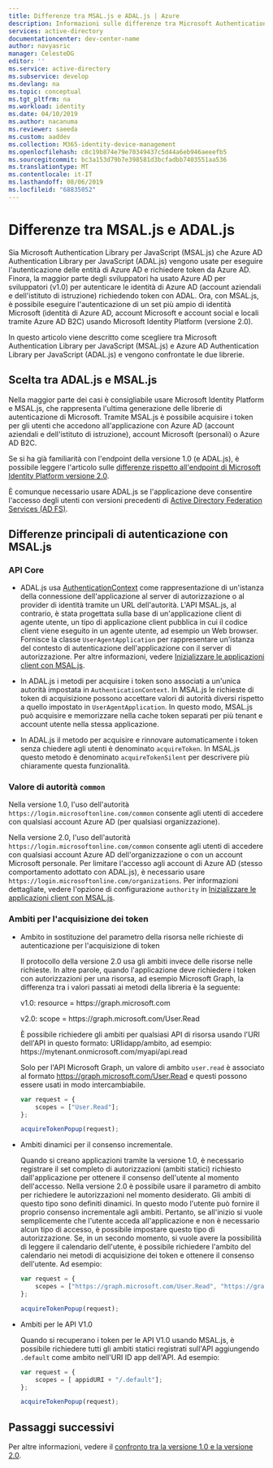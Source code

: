 ```yaml
---
title: Differenze tra MSAL.js e ADAL.js | Azure
description: Informazioni sulle differenze tra Microsoft Authentication Library per JavaScript (MSAL.js) e Azure AD Authentication Library per JavaScript (ADAL.js) e sulla scelta della libreria da usare.
services: active-directory
documentationcenter: dev-center-name
author: navyasric
manager: CelesteDG
editor: ''
ms.service: active-directory
ms.subservice: develop
ms.devlang: na
ms.topic: conceptual
ms.tgt_pltfrm: na
ms.workload: identity
ms.date: 04/10/2019
ms.author: nacanuma
ms.reviewer: saeeda
ms.custom: aaddev
ms.collection: M365-identity-device-management
ms.openlocfilehash: c8c19b874e79e70349437c5d44a6eb946aeeefb5
ms.sourcegitcommit: bc3a153d79b7e398581d3bcfadbb7403551aa536
ms.translationtype: MT
ms.contentlocale: it-IT
ms.lasthandoff: 08/06/2019
ms.locfileid: "68835052"
---
```

# <a name="differences-between-msal-js-and-adal-js"></a>Differenze tra MSAL.js e ADAL.js

Sia Microsoft Authentication Library per JavaScript (MSAL.js) che Azure AD Authentication Library per JavaScript (ADAL.js) vengono usate per eseguire l'autenticazione delle entità di Azure AD e richiedere token da Azure AD. Finora, la maggior parte degli sviluppatori ha usato Azure AD per sviluppatori (v1.0) per autenticare le identità di Azure AD (account aziendali e dell'istituto di istruzione) richiedendo token con ADAL. Ora, con MSAL.js, è possibile eseguire l'autenticazione di un set più ampio di identità Microsoft (identità di Azure AD, account Microsoft e account social e locali tramite Azure AD B2C) usando Microsoft Identity Platform (versione 2.0).

In questo articolo viene descritto come scegliere tra Microsoft Authentication Library per JavaScript (MSAL.js) e Azure AD Authentication Library per JavaScript (ADAL.js) e vengono confrontate le due librerie.

## <a name="choosing-between-adaljs-and-msaljs"></a>Scelta tra ADAL.js e MSAL.js

Nella maggior parte dei casi è consigliabile usare Microsoft Identity Platform e MSAL.js, che rappresenta l'ultima generazione delle librerie di autenticazione di Microsoft. Tramite MSAL.js è possibile acquisire i token per gli utenti che accedono all'applicazione con Azure AD (account aziendali e dell'istituto di istruzione), account Microsoft (personali) o Azure AD B2C.

Se si ha già familiarità con l'endpoint della versione 1.0 (e ADAL.js), è possibile leggere l'articolo sulle [differenze rispetto all'endpoint di Microsoft Identity Platform versione 2.0](active-directory-v2-compare.md).

È comunque necessario usare ADAL.js se l'applicazione deve consentire l'accesso degli utenti con versioni precedenti di [Active Directory Federation Services (AD FS)](/windows-server/identity/active-directory-federation-services).

## <a name="key-differences-in-authentication-with-msaljs"></a>Differenze principali di autenticazione con MSAL.js

### <a name="core-api"></a>API Core

* ADAL.js usa [AuthenticationContext](https://github.com/AzureAD/azure-activedirectory-library-for-js/wiki/Config-authentication-context#authenticationcontext) come rappresentazione di un'istanza della connessione dell'applicazione al server di autorizzazione o al provider di identità tramite un URL dell'autorità. L'API MSAL.js, al contrario, è stata progettata sulla base di un'applicazione client di agente utente, un tipo di applicazione client pubblica in cui il codice client viene eseguito in un agente utente, ad esempio un Web browser. Fornisce la classe `UserAgentApplication` per rappresentare un'istanza del contesto di autenticazione dell'applicazione con il server di autorizzazione. Per altre informazioni, vedere [Inizializzare le applicazioni client con MSAL.js](msal-js-initializing-client-applications.md).

* In ADAL.js i metodi per acquisire i token sono associati a un'unica autorità impostata in `AuthenticationContext`. In MSAL.js le richieste di token di acquisizione possono accettare valori di autorità diversi rispetto a quello impostato in `UserAgentApplication`. In questo modo, MSAL.js può acquisire e memorizzare nella cache token separati per più tenant e account utente nella stessa applicazione.

* In ADAL.js il metodo per acquisire e rinnovare automaticamente i token senza chiedere agli utenti è denominato `acquireToken`. In MSAL.js questo metodo è denominato `acquireTokenSilent` per descrivere più chiaramente questa funzionalità.

### <a name="authority-value-common"></a>Valore di autorità `common`

Nella versione 1.0, l'uso dell'autorità `https://login.microsoftonline.com/common` consente agli utenti di accedere con qualsiasi account Azure AD (per qualsiasi organizzazione).

Nella versione 2.0, l'uso dell'autorità `https://login.microsoftonline.com/common` consente agli utenti di accedere con qualsiasi account Azure AD dell'organizzazione o con un account Microsoft personale. Per limitare l'accesso agli account di Azure AD (stesso comportamento adottato con ADAL.js), è necessario usare `https://login.microsoftonline.com/organizations`. Per informazioni dettagliate, vedere l'opzione di configurazione `authority` in [Inizializzare le applicazioni client con MSAL.js](msal-js-initializing-client-applications.md).

### <a name="scopes-for-acquiring-tokens"></a>Ambiti per l'acquisizione dei token
* Ambito in sostituzione del parametro della risorsa nelle richieste di autenticazione per l'acquisizione di token

    Il protocollo della versione 2.0 usa gli ambiti invece delle risorse nelle richieste. In altre parole, quando l'applicazione deve richiedere i token con autorizzazioni per una risorsa, ad esempio Microsoft Graph, la differenza tra i valori passati ai metodi della libreria è la seguente:

    v1.0: resource = https\://graph.microsoft.com

    v2.0: scope = https\://graph.microsoft.com/User.Read

    È possibile richiedere gli ambiti per qualsiasi API di risorsa usando l'URI dell'API in questo formato: URIidapp/ambito, ad esempio: https:\//mytenant.onmicrosoft.com/myapi/api.read

    Solo per l'API Microsoft Graph, un valore di ambito `user.read` è associato al formato https://graph.microsoft.com/User.Read e questi possono essere usati in modo intercambiabile.

    ```javascript
    var request = {
        scopes = ["User.Read"];
    };

    acquireTokenPopup(request);   
    ```

* Ambiti dinamici per il consenso incrementale.

    Quando si creano applicazioni tramite la versione 1.0, è necessario registrare il set completo di autorizzazioni (ambiti statici) richiesto dall'applicazione per ottenere il consenso dell'utente al momento dell'accesso. Nella versione 2.0 è possibile usare il parametro di ambito per richiedere le autorizzazioni nel momento desiderato. Gli ambiti di questo tipo sono definiti dinamici. In questo modo l'utente può fornire il proprio consenso incrementale agli ambiti. Pertanto, se all'inizio si vuole semplicemente che l'utente acceda all'applicazione e non è necessario alcun tipo di accesso, è possibile impostare questo tipo di autorizzazione. Se, in un secondo momento, si vuole avere la possibilità di leggere il calendario dell'utente, è possibile richiedere l'ambito del calendario nei metodi di acquisizione dei token e ottenere il consenso dell'utente. Ad esempio:

    ```javascript
    var request = {
        scopes = ["https://graph.microsoft.com/User.Read", "https://graph.microsoft.com/Calendar.Read"];
    };

    acquireTokenPopup(request);   
    ```

* Ambiti per le API V1.0

    Quando si recuperano i token per le API V1.0 usando MSAL.js, è possibile richiedere tutti gli ambiti statici registrati sull'API aggiungendo `.default` come ambito nell'URI ID app dell'API. Ad esempio:

    ```javascript
    var request = {
        scopes = [ appidURI + "/.default"];
    };

    acquireTokenPopup(request);
    ```

## <a name="next-steps"></a>Passaggi successivi
Per altre informazioni, vedere il [confronto tra la versione 1.0 e la versione 2.0](active-directory-v2-compare.md).
